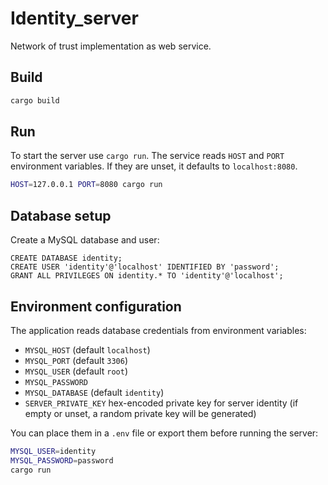Identity_server
=====

Network of trust implementation as web service.

Build
-----

```sh
cargo build
```

Run
---

To start the server use `cargo run`. The service reads `HOST` and `PORT`
environment variables. If they are unset, it defaults to `localhost:8080`.

```sh
HOST=127.0.0.1 PORT=8080 cargo run
```

Database setup
--------------

Create a MySQL database and user:

```
CREATE DATABASE identity;
CREATE USER 'identity'@'localhost' IDENTIFIED BY 'password';
GRANT ALL PRIVILEGES ON identity.* TO 'identity'@'localhost';
```

Environment configuration
-------------------------

The application reads database credentials from environment variables:

- `MYSQL_HOST` (default `localhost`)
- `MYSQL_PORT` (default `3306`)
- `MYSQL_USER` (default `root`)
- `MYSQL_PASSWORD`
- `MYSQL_DATABASE` (default `identity`)
- `SERVER_PRIVATE_KEY` hex-encoded private key for server identity (if empty or unset, a random private key will be generated)

You can place them in a `.env` file or export them before running the server:

```sh
MYSQL_USER=identity
MYSQL_PASSWORD=password
cargo run
```

